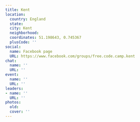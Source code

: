 ```yaml
---
title: Kent
location:
  country: England
  state: 
  city: Kent
  neighborhood: 
  coordinates: 51.198643, 0.745367
  plusCode: ''
social:
  name: Facebook page
  URL: https://www.facebook.com/groups/free.code.camp.kent
chat:
  name: ''
  URL: ''
event:
  name: ''
  URL: ''
leaders:
- name: ''
  URL: ''
photos:
  old: 
  cover: ''
---
```

